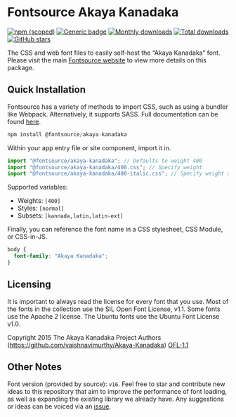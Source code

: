 # Fontsource Akaya Kanadaka

[![npm (scoped)](https://img.shields.io/npm/v/@fontsource/akaya-kanadaka?color=brightgreen)](https://www.npmjs.com/package/@fontsource/akaya-kanadaka) [![Generic badge](https://img.shields.io/badge/fontsource-passing-brightgreen)](https://github.com/fontsource/fontsource) [![Monthly downloads](https://badgen.net/npm/dm/@fontsource/akaya-kanadaka)](https://github.com/fontsource/fontsource) [![Total downloads](https://badgen.net/npm/dt/@fontsource/akaya-kanadaka)](https://github.com/fontsource/fontsource) [![GitHub stars](https://img.shields.io/github/stars/fontsource/fontsource.svg?style=social&label=Star)](https://github.com/fontsource/fontsource/stargazers)

The CSS and web font files to easily self-host the “Akaya Kanadaka” font. Please visit the main [Fontsource website](https://fontsource.org/fonts/akaya-kanadaka) to view more details on this package.

## Quick Installation

Fontsource has a variety of methods to import CSS, such as using a bundler like Webpack. Alternatively, it supports SASS. Full documentation can be found [here](https://fontsource.org/docs/getting-started/introduction).

```javascript
npm install @fontsource/akaya-kanadaka
```

Within your app entry file or site component, import it in.

```javascript
import "@fontsource/akaya-kanadaka"; // Defaults to weight 400
import "@fontsource/akaya-kanadaka/400.css"; // Specify weight
import "@fontsource/akaya-kanadaka/400-italic.css"; // Specify weight and style

```

Supported variables:
- Weights: `[400]`
- Styles: `[normal]`
- Subsets: `[kannada,latin,latin-ext]`

Finally, you can reference the font name in a CSS stylesheet, CSS Module, or CSS-in-JS.

```css
body {
  font-family: "Akaya Kanadaka";
}
```

## Licensing
It is important to always read the license for every font that you use.
Most of the fonts in the collection use the SIL Open Font License, v1.1. Some fonts use the Apache 2 license. The Ubuntu fonts use the Ubuntu Font License v1.0.

Copyright 2015 The Akaya Kanadaka Project Authors (https://github.com/vaishnavimurthy/Akaya-Kanadaka)
[OFL-1.1](http://scripts.sil.org/OFL)

## Other Notes
Font version (provided by source): `v16`.
Feel free to star and contribute new ideas to this repository that aim to improve the performance of font loading, as well as expanding the existing library we already have. Any suggestions or ideas can be voiced via an [issue](https://github.com/fontsource/fontsource/issues).